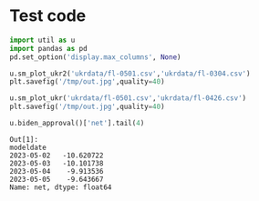 # Test code

```python
import util as u
import pandas as pd
pd.set_option('display.max_columns', None)
```


















```python
u.sm_plot_ukr2('ukrdata/fl-0501.csv','ukrdata/fl-0304.csv')
plt.savefig('/tmp/out.jpg',quality=40)
```















```python
u.sm_plot_ukr('ukrdata/fl-0501.csv','ukrdata/fl-0426.csv')
plt.savefig('/tmp/out.jpg',quality=40)
```























```python
u.biden_approval()['net'].tail(4)
```

```text
Out[1]: 
modeldate
2023-05-02   -10.620722
2023-05-03   -10.101738
2023-05-04    -9.913536
2023-05-05    -9.643667
Name: net, dtype: float64
```

